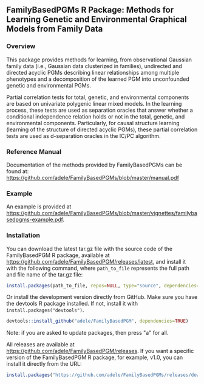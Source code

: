 ## FamilyBasedPGMs R Package: Methods for Learning Genetic and Environmental Graphical Models from Family Data

### Overview

This package provides methods for learning, from observational Gaussian family data (i.e., Gaussian data clusterized in families), undirected and directed acyclic PGMs describing linear relationships among multiple phenotypes and a decomposition of the learned PGM into unconfounded genetic and environmental PGMs. 

Partial correlation tests for total, genetic, and environmental components are based on univariate polygenic linear mixed models. In the learning process, these tests are used as separation oracles that answer whether a conditional independence relation holds or not in the total, genetic, and environmental components. Particularly, for causal structure learning (learning of the structure of directed acyclic PGMs), these partial correlation tests are used as d-separation oracles in the IC/PC algorithm. 

### Reference Manual

Documentation of the methods provided by FamilyBasedPGMs can be found at: https://github.com/adele/FamilyBasedPGMs/blob/master/manual.pdf

### Example

An example is provided at https://github.com/adele/FamilyBasedPGMs/blob/master/vignettes/familybasedpgms-example.pdf.


### Installation

You can download the latest tar.gz file with the source code of the FamilyBasedPGM R package, available at https://github.com/adele/FamilyBasedPGM/releases/latest, and install it with the following command, where `path_to_file` represents the full path and file name of the tar.gz file:
```r
install.packages(path_to_file, repos=NULL, type="source", dependencies=TRUE)
```

Or install the development version directly from GitHub. Make sure you have the devtools R package installed. 
If not, install it with `install.packages("devtools")`.

```r
devtools::install_github("adele/FamilyBasedPGM", dependencies=TRUE)
```
Note: if you are asked to update packages, then press "a" for all.

All releases are available at https://github.com/adele/FamilyBasedPGM/releases. If you want a specific version of the FamilyBasedPGM R package, for example, v1.0, you can install it directly from the URL:
```r
install.packages("https://github.com/adele/FamilyBasedPGMs/releases/download/v1.0/FamilyBasedPGMs_1.0.tar.gz", repos=NULL, method="libcurl", dependencies=TRUE)
```
